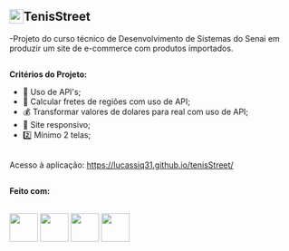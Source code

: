 <h2 style="display: flex"><img width='25px' src='https://lucassiq31.github.io/tenisStreet/Imagens/favicon.png'/> TenisStreet</h2>

-Projeto do curso técnico de Desenvolvimento de Sistemas do Senai em produzir um site de e-commerce com produtos importados.

##

<b>Critérios do Projeto: </b>

- 🎲 Uso de API's; 
- 🚚 Calcular fretes de regiões com uso de API; 
- 💰 Transformar valores de dolares para real com uso de API; 
- 📱 Site responsivo;
- 2️⃣ Mínimo 2 telas;

##

Acesso à aplicação: https://lucassiq31.github.io/tenisStreet/

##
<b>Feito com:</b>
<div style="display: inline_block"><br>
  <img width='50px' src="https://cdn.jsdelivr.net/gh/devicons/devicon@latest/icons/html5/html5-original.svg" />
  <img width='50px' src="https://cdn.jsdelivr.net/gh/devicons/devicon@latest/icons/css3/css3-original.svg" />
  <img width='50px' src="https://cdn.jsdelivr.net/gh/devicons/devicon@latest/icons/javascript/javascript-original.svg" />
  <img width='50px' src="https://cdn.jsdelivr.net/gh/devicons/devicon@latest/icons/nodejs/nodejs-original-wordmark.svg" />
</div>
